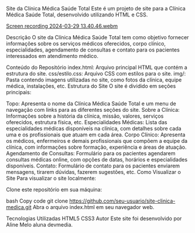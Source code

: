 Site da Clínica Médica Saúde Total
Este é um projeto de site para a Clínica Médica Saúde Total, desenvolvido utilizando HTML e CSS.

[Screen recording 2024-03-29 13.40.46.webm](https://github.com/alinemello29/devmedia/assets/109696840/d39b49af-506e-44aa-85e2-fc3ea4b2b512)


Descrição
O site da Clínica Médica Saúde Total tem como objetivo fornecer informações sobre os serviços médicos oferecidos, corpo clínico, especialidades, agendamento de consultas e contato para os pacientes interessados em atendimento médico.

Conteúdo do Repositório
index.html: Arquivo principal HTML que contém a estrutura do site.
css/estilo.css: Arquivo CSS com estilos para o site.
img/: Pasta contendo imagens utilizadas no site, como fotos da clínica, equipe médica, instalações, etc.
Estrutura do Site
O site é dividido em seções principais:

Topo: Apresenta o nome da Clínica Médica Saúde Total e um menu de navegação com links para as diferentes seções do site.
Sobre a Clínica: Informações sobre a história da clínica, missão, valores, serviços oferecidos, estrutura física, etc.
Especialidades Médicas: Lista das especialidades médicas disponíveis na clínica, com detalhes sobre cada uma e os profissionais que atuam em cada área.
Corpo Clínico: Apresenta os médicos, enfermeiros e demais profissionais que compõem a equipe da clínica, com informações sobre formação, experiência e áreas de atuação.
Agendamento de Consultas: Formulário para os pacientes agendarem consultas médicas online, com opções de datas, horários e especialidades disponíveis.
Contato: Formulário de contato para os pacientes enviarem mensagens, tirarem dúvidas, fazerem sugestões, etc.
Como Visualizar o Site
Para visualizar o site localmente:

Clone este repositório em sua máquina:

bash
Copy code
git clone https://github.com/seu-usuario/site-clinica-medica.git
Abra o arquivo index.html em seu navegador web.

Tecnologias Utilizadas
HTML5
CSS3
Autor
Este site foi desenvolvido por Aline Melo aluna devmedia.